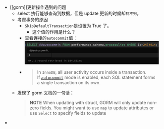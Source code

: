 - [[gorm]]更新操作遇到的问题
	- select 执行能够查询到数据，但是 update 更新的时候却`找不到`。
	- 考虑事务的原因
		- `SkipDefaultTransaction`是设置为 True 了。
			- 这个值的作用是什么？
		- 查看连接的`autocommit`值：
		  ![](https://raw.githubusercontent.com/stillfox-lee/image/main/picgo/202305311443983.png)
		- > In `InnoDB`, all user activity occurs inside a transaction. If [`autocommit`](https://dev.mysql.com/doc/refman/8.0/en/server-system-variables.html#sysvar_autocommit) mode is enabled, each SQL statement forms a single transaction on its own.
	- 发现了 gorm 文档的一句话：
	  >**NOTE** When updating with struct, GORM will only update non-zero fields. You might want to use `map` to update attributes or use `Select` to specify fields to update
-